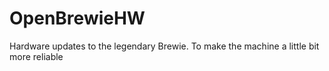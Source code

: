 # OpenBrewieHW
Hardware updates to the legendary Brewie. To make the machine a little bit more reliable
